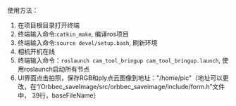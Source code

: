 使用方法：
1. 在项目根目录打开终端
2. 终端输入命令:`catkin_make`, 编译ros项目
3. 终端输入命令:`source devel/setup.bash`, 刷新环境
4. 相机开机在线
5. 终端输入命令：`roslaunch cam_tool_bringup cam_tool_bringup.launch`, 使用roslaunch启动所有节点
6. UI界面点击拍照，保存RGB和ply点云图像到地址："/home/pic"（地址可以更改，在“/Orbbec_saveImage/src/orbbec_saveimage/include/form.h”文件中， 39行，baseFileName）
